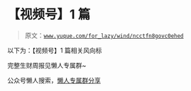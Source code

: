 # 【视频号】1 篇

> 原文：[`www.yuque.com/for_lazy/wind/ncctfn8govc0ehed`](https://www.yuque.com/for_lazy/wind/ncctfn8govc0ehed)

以下为：【视频号】1 篇相关风向标

完整生财周报见懒人专属群~

公众号懒人搜索，[懒人专属群分享](https://lazybook.fun/#/blog/group)